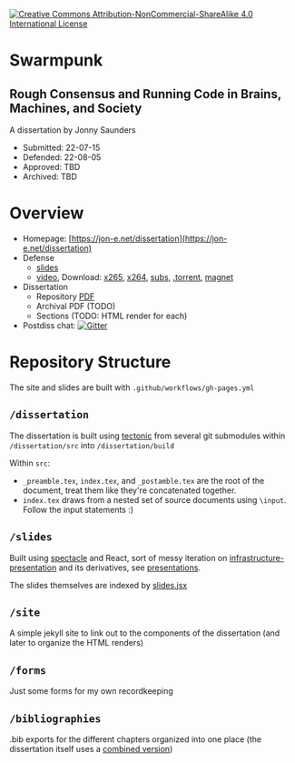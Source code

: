 [![Creative Commons Attribution-NonCommercial-ShareAlike 4.0 International License](https://i.creativecommons.org/l/by-nc-sa/4.0/88x31.png)](http://creativecommons.org/licenses/by-nc-sa/4.0/)

# Swarmpunk

## Rough Consensus and Running Code in Brains, Machines, and Society

A dissertation by Jonny Saunders

- Submitted: 22-07-15
- Defended: 22-08-05
- Approved: TBD
- Archived: TBD

# Overview

- Homepage: [https://jon-e.net/dissertation](https://jon-e.net/dissertation)
- Defense
	- [slides](https://jon-e.net/dissertation/slides/)
	- [video](https://archive.org/details/jls-defense), Download: [x265](https://archive.org/download/jls-defense/22-08-05_defense.mp4), [x264](https://archive.org/download/jls-defense/22-08-05_defense.ia.mp4), [subs](https://archive.org/download/jls-defense/22-08-05_defense.srt), [.torrent](https://archive.org/download/jls-defense/jls-defense_archive.torrent), [magnet](magnet:?xt=urn:btih:49f5db3ddcd6c2269ed783ef7b412a915bda4528&dn=jls-defense&tr=http%3a%2f%2fbt1.archive.org%3a6969%2fannounce&tr=http%3a%2f%2fbt2.archive.org%3a6969%2fannounce&ws=http%3a%2f%2fia601409.us.archive.org%2f31%2fitems%2f&ws=https%3a%2f%2farchive.org%2fdownload%2f&ws=https%3a%2f%2fia601409.us.archive.org&ws=https%3a%2f%2fia801409.us.archive.org)
- Dissertation
	- Repository [PDF](dissertation/build/jls_dissertation/jls_dissertation.pdf)
	- Archival PDF (TODO)
	- Sections (TODO: HTML render for each)
- Postdiss chat: [![Gitter](https://badges.gitter.im/jls-postdiss/community.svg)](https://gitter.im/jls-postdiss/community)


# Repository Structure

The site and slides are built with `.github/workflows/gh-pages.yml`

## `/dissertation`

The dissertation is built using [tectonic](https://tectonic-typesetting.github.io/en-US/) from several git submodules within `/dissertation/src` into `/dissertation/build`

Within `src`:

- `_preamble.tex`, `index.tex`, and `_postamble.tex` are the root of the document, treat them like they're concatenated together.
- `index.tex` draws from a nested set of source documents using `\input`. Follow the input statements :)


## `/slides`

Built using [spectacle](https://formidable.com/open-source/spectacle/) and React, sort of messy iteration on [infrastructure-presentation](https://github.com/sneakers-the-rat/infrastructure-presentation) and its derivatives, see [presentations](https://jon-e.net/presentations/).

The slides themselves are indexed by [slides.jsx](dissertation/slides/src/slides/slides.jsx)

## `/site`

A simple jekyll site to link out to the components of the dissertation (and later to organize the HTML renders)

## `/forms`

Just some forms for my own recordkeeping

## `/bibliographies`

.bib exports for the different chapters organized into one place (the dissertation itself uses a [combined version](dissertation/src/bibliographies/dissertation_combined.bib))


